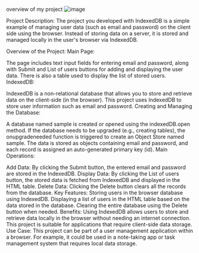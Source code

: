 
overview of my project
![image](https://github.com/user-attachments/assets/c281601d-25e5-4e77-ae7e-3eea8f1919dc)



Project Description:
The project you developed with IndexedDB is a simple example of managing user data (such as email and password) on the client side using the browser. Instead of storing data on a server, it is stored and managed locally in the user's browser via IndexedDB.

Overview of the Project:
Main Page:

The page includes text input fields for entering email and password, along with Submit and List of users buttons for adding and displaying the user data.
There is also a table used to display the list of stored users.
IndexedDB:

IndexedDB is a non-relational database that allows you to store and retrieve data on the client-side (in the browser).
This project uses IndexedDB to store user information such as email and password.
Creating and Managing the Database:

A database named sample is created or opened using the indexedDB.open method.
If the database needs to be upgraded (e.g., creating tables), the onupgradeneeded function is triggered to create an Object Store named sample.
The data is stored as objects containing email and password, and each record is assigned an auto-generated primary key (id).
Main Operations:

Add Data: By clicking the Submit button, the entered email and password are stored in the IndexedDB.
Display Data: By clicking the List of users button, the stored data is fetched from IndexedDB and displayed in the HTML table.
Delete Data: Clicking the Delete button clears all the records from the database.
Key Features:
Storing users in the browser database using IndexedDB.
Displaying a list of users in the HTML table based on the data stored in the database.
Clearing the entire database using the Delete button when needed.
Benefits:
Using IndexedDB allows users to store and retrieve data locally in the browser without needing an internet connection.
This project is suitable for applications that require client-side data storage.
Use Case:
This project can be part of a user management application within a browser. For example, it could be used in a note-taking app or task management system that requires local data storage.
